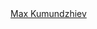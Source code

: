 <div class="badge-base LI-profile-badge" data-locale="ru_RU" data-size="medium" data-theme="dark" data-type="VERTICAL" data-vanity="max-kumundzhiev-info" data-version="v1"><a class="badge-base__link LI-simple-link" href="https://il.linkedin.com/in/max-kumundzhiev-info?trk=profile-badge">Max Kumundzhiev</a></div>
